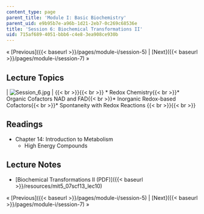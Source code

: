 ```yaml
---
content_type: page
parent_title: 'Module I: Basic Biochemistry'
parent_uid: e9b95b7e-a96b-1d21-2eb7-0c269c68536e
title: 'Session 6: Biochemical Transformations II'
uid: 715af689-4051-bbb6-c4e8-3ea908ce930b
---
```


« [Previous]({{< baseurl >}}/pages/module-i/session-5) | [Next]({{< baseurl >}}/pages/module-i/session-7) »

Lecture Topics
--------------

| ![Session_6.jpg](BASEURL_PLACEHOLDER/resources/session_6) |  {{< br >}}{{< br >}} *   Redox Chemistry{{< br >}}*   Organic Cofactors NAD and FAD{{< br >}}*   Inorganic Redox-based Cofactors{{< br >}}*   Spontaneity with Redox Reactions {{< br >}}{{< br >}}  

Readings
--------

*   Chapter 14: Introduction to Metabolism
    *   High Energy Compounds

Lecture Notes
-------------

*   [Biochemical Transformations II (PDF)]({{< baseurl >}}/resources/mit5_07scf13_lec10)

« [Previous]({{< baseurl >}}/pages/module-i/session-5) | [Next]({{< baseurl >}}/pages/module-i/session-7) »